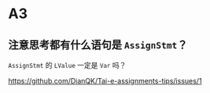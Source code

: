 # A3

## 注意思考都有什么语句是 `AssignStmt`？

`AssignStmt` 的 `LValue` 一定是 `Var` 吗？

https://github.com/DianQK/Tai-e-assignments-tips/issues/1
